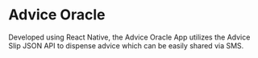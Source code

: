 # Advice Oracle

Developed using React Native, the Advice Oracle App utilizes the Advice Slip JSON API to dispense advice which can be easily shared via SMS.
